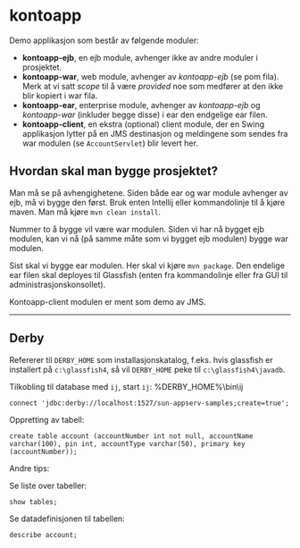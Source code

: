 kontoapp
========
Demo applikasjon som består av følgende moduler:

- **kontoapp-ejb**, en ejb module, avhenger ikke av andre moduler i prosjektet.
- **kontoapp-war**, web module, avhenger av *kontoapp-ejb* (se pom fila). Merk at vi satt *scope* til å være *provided* noe som medfører at den ikke blir kopiert i war fila.
- **kontoapp-ear**, enterprise module, avhenger av *kontoapp-ejb* og *kontoapp-war* (inkluder begge disse) i ear den endgelige ear filen.
- **kontoapp-client**, en ekstra (optional) client module, der en Swing applikasjon lytter på en JMS destinasjon og meldingene som sendes fra war modulen (se `AccountServlet`) blir levert her.

Hvordan skal man bygge prosjektet?
------
Man må se på avhengighetene. Siden både ear og war module avhenger av ejb, må vi bygge den først. Bruk enten Intellij eller kommandolinje til å kjøre maven. Man må kjøre `mvn clean install`.

Nummer to å bygge vil være war modulen. Siden vi har nå bygget ejb modulen, kan vi nå (på samme måte som vi bygget ejb modulen) bygge war modulen.

Sist skal vi bygge ear modulen. Her skal vi kjøre `mvn package`. Den endelige ear filen skal deployes til Glassfish (enten fra kommandolinje eller fra GUI til administrasjonskonsollet).

Kontoapp-client modulen er ment som demo av JMS.




* * *

Derby
------

Refererer til `DERBY_HOME` som installasjonskatalog, f.eks. hvis glassfish er installert på `c:\glassfish4`, så vil `DERBY_HOME` peke til `c:\glassfish4\javadb`.

Tilkobling til database med `ij`, start `ij`: %DERBY_HOME%\bin\ij

    connect 'jdbc:derby://localhost:1527/sun-appserv-samples;create=true';

Oppretting av tabell:

    create table account (accountNumber int not null, accountName varchar(100), pin int, accountType varchar(50), primary key (accountNumber));


Andre tips:

Se liste over tabeller:

    show tables;

Se datadefinisjonen til tabellen:

    describe account;
